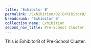 ```yaml
---
title: 'Exhibitor B'
permalink: /Exhibition/02-ExhibitorB/
breadcrumb: 'Exhibitor B'
collection_name: Exhibition
second_nav_title: Pre-School Cluster
---
```


<div>
This is ExhibitorB of Pre-School Cluster.
</div>
